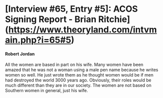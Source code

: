 # [Interview #65, Entry #5]: ACOS Signing Report - Brian Ritchie](https://www.theoryland.com/intvmain.php?i=65#5)

#### Robert Jordan

All the women are based in part on his wife. Many women have been amazed that he was not a woman using a male pen name because he writes women so well. He just wrote them as he thought women would be if men had destroyed the world 3000 years ago. Obviously, their roles would be much different than they are in our society. The women are not based on Southern women in general, just his wife.

